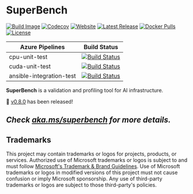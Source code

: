 # SuperBench

[![Build Image](https://github.com/microsoft/superbenchmark/workflows/Build%20Image/badge.svg)](https://github.com/microsoft/superbenchmark/actions/workflows/build-image.yml)
[![Codecov](https://codecov.io/gh/microsoft/superbenchmark/branch/main/graph/badge.svg?token=DDiDLW7pSd)](https://codecov.io/gh/microsoft/superbenchmark)
[![Website](https://img.shields.io/website?down_color=lightgrey&url=https%3A%2F%2Faka.ms%2Fsuperbench)](https://aka.ms/superbench)
[![Latest Release](https://img.shields.io/github/release/microsoft/superbenchmark.svg)](https://github.com/microsoft/superbenchmark/releases/latest)
[![Docker Pulls](https://img.shields.io/docker/pulls/superbench/superbench.svg)](https://hub.docker.com/r/superbench/superbench/tags)
[![License](https://img.shields.io/github/license/microsoft/superbenchmark.svg)](LICENSE)

| Azure Pipelines          | Build Status                                                                                                                                                                                                            |
|--------------------------|-------------------------------------------------------------------------------------------------------------------------------------------------------------------------------------------------------------------------|
| cpu-unit-test            | [![Build Status](https://dev.azure.com/msrasrg/SuperBenchmark/_apis/build/status/cpu-unit-test?branchName=main)](https://dev.azure.com/msrasrg/SuperBenchmark/_build/latest?definitionId=77&branchName=main)            |
| cuda-unit-test           | [![Build Status](https://dev.azure.com/msrasrg/SuperBenchmark/_apis/build/status/cuda-unit-test?branchName=main)](https://dev.azure.com/msrasrg/SuperBenchmark/_build/latest?definitionId=80&branchName=main)           |
| ansible-integration-test | [![Build Status](https://dev.azure.com/msrasrg/SuperBenchmark/_apis/build/status/ansible-integration-test?branchName=main)](https://dev.azure.com/msrasrg/SuperBenchmark/_build/latest?definitionId=82&branchName=main) |

__SuperBench__ is a validation and profiling tool for AI infrastructure.

📢 [v0.8.0](https://github.com/microsoft/superbenchmark/releases/tag/v0.8.0) has been released!

## _Check [aka.ms/superbench](https://aka.ms/superbench) for more details._

## Trademarks

This project may contain trademarks or logos for projects, products, or services. Authorized use of Microsoft
trademarks or logos is subject to and must follow
[Microsoft's Trademark & Brand Guidelines](https://www.microsoft.com/en-us/legal/intellectualproperty/trademarks/usage/general).
Use of Microsoft trademarks or logos in modified versions of this project must not cause confusion or imply Microsoft sponsorship.
Any use of third-party trademarks or logos are subject to those third-party's policies.
